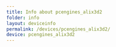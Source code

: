 ```yaml
---
title: Info about pcengines_alix3d2
folder: info
layout: deviceinfo
permalink: /devices/pcengines_alix3d2/
device: pcengines_alix3d2
---
```


